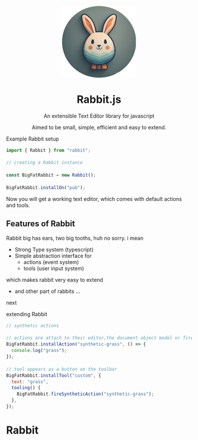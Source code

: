 <center >

<img src="./src/rabbit.png" width='200' >
</img>

# Rabbit.js

An extensible Text Editor library for javascript

Aimed to be small, simple, efficient and easy to extend.

</center>

Example Rabbit setup

```js
import { Rabbit } from "rabbit";

// creating a Rabbit instance

const BigFatRabbit = new Rabbit();

BigFatRabbit.installOn("pub");
```

Now you will get a working text editor, which comes with default actions and tools.

## Features of Rabbit

Rabbit big has ears, two big tooths, huh no sorry. i mean

- Strong Type system (typescript)
- Simple abstraction interface for
  - actions (event system)
  - tools (user input system)

which makes rabbit very easy to extend

- and other part of rabbits ...

next

extending Rabbit

```js
// synthetic actions

// actions are attach to their editor,the document object model or fired synthetically
BigFatRabbit.installAction("synthetic-grass", () => {
  console.log("grass");
});

// tool appears as a button on the toolbar
BigFatRabbit.installTool("custom", {
  text: "grass",
  tooling() {
    BigFatRabbit.fireSyntheticAction("synthetic-grass");
  },
});
```
# Rabbit

